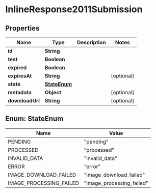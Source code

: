 
# InlineResponse2011Submission

## Properties
Name | Type | Description | Notes
------------ | ------------- | ------------- | -------------
**id** | **String** |  |
**test** | **Boolean** |  |
**expired** | **Boolean** |  |
**expiresAt** | **String** |  |  [optional]
**state** | [**StateEnum**](#StateEnum) |  |
**metadata** | **Object** |  |  [optional]
**downloadUrl** | **String** |  |  [optional]


<a name="StateEnum"></a>
## Enum: StateEnum
Name | Value
---- | -----
PENDING | &quot;pending&quot;
PROCESSED | &quot;processed&quot;
INVALID_DATA | &quot;invalid_data&quot;
ERROR | &quot;error&quot;
IMAGE_DOWNLOAD_FAILED | &quot;image_download_failed&quot;
IMAGE_PROCESSING_FAILED | &quot;image_processing_failed&quot;



